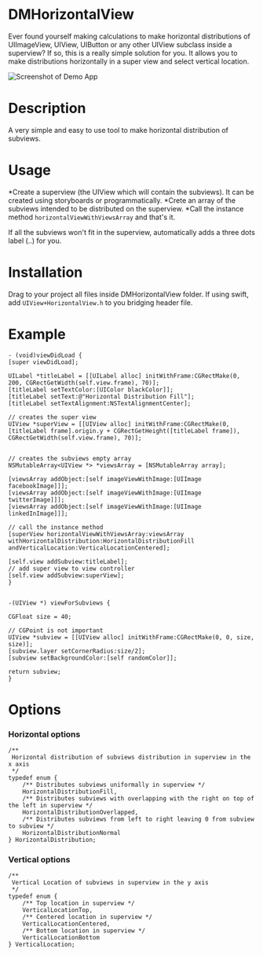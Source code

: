 # DMHorizontalView
Ever found yourself making calculations to make horizontal distributions of UIImageView, UIView, UIButton or any other UIView subclass inside a superview?
If so, this is a really simple solution for you.
It allows you to make distributions horizontally in a super view and select vertical location.

![Screenshot of Demo App](https://github.com/davamale/DMHorizontalView/blob/master/images/Simulator%20Screen%20Shot%20Apr%2011%2C%202016%2C%201.37.07%20PM.png)

# Description
A very simple and easy to use tool to make horizontal distribution of subviews.

# Usage
  *Create a superview (the UIView which will contain the subviews). It can be created using storyboards or programmatically. 
  *Crete an array of the subviews intended to be distributed on the superview.
  *Call the instance method `horizontalViewWithViewsArray` and that's it.

If all the subviews won't fit in the superview, automatically adds a three dots label (..) for you.

# Installation
Drag to your project all files inside DMHorizontalView folder. If using swift, add `UIView+HorizontalView.h` to you bridging header file.

# Example
```
- (void)viewDidLoad {
[super viewDidLoad];

UILabel *titleLabel = [[UILabel alloc] initWithFrame:CGRectMake(0, 200, CGRectGetWidth(self.view.frame), 70)];
[titleLabel setTextColor:[UIColor blackColor]];
[titleLabel setText:@"Horizontal Distribution Fill"];
[titleLabel setTextAlignment:NSTextAlignmentCenter];

// creates the super view
UIView *superView = [[UIView alloc] initWithFrame:CGRectMake(0, [titleLabel frame].origin.y + CGRectGetHeight([titleLabel frame]), CGRectGetWidth(self.view.frame), 70)];


// creates the subviews empty array
NSMutableArray<UIView *> *viewsArray = [NSMutableArray array];

[viewsArray addObject:[self imageViewWithImage:[UIImage facebookImage]]];
[viewsArray addObject:[self imageViewWithImage:[UIImage twitterImage]]];
[viewsArray addObject:[self imageViewWithImage:[UIImage linkedInImage]]];

// call the instance method
[superView horizontalViewWithViewsArray:viewsArray withHorizontalDistribution:HorizontalDistributionFill andVerticalLocation:VerticalLocationCentered];

[self.view addSubview:titleLabel];
// add super view to view controller
[self.view addSubview:superView];
}


-(UIView *) viewForSubviews {

CGFloat size = 40;

// CGPoint is not important
UIView *subview = [[UIView alloc] initWithFrame:CGRectMake(0, 0, size, size)];
[subview.layer setCornerRadius:size/2];
[subview setBackgroundColor:[self randomColor]];

return subview;
}
```

# Options

### Horizontal options
```
/**
 Horizontal distribution of subviews distribution in superview in the x axis
 */
typedef enum {
    /** Distributes subviews uniformally in superview */
    HorizontalDistributionFill,
    /** Distributes subviews with overlapping with the right on top of the left in superview */
    HorizontalDistributionOverlapped,
    /** Distributes subviews from left to right leaving 0 from subview to subview */
    HorizontalDistributionNormal
} HorizontalDistribution;
```

### Vertical options
```
/**
 Vertical Location of subviews in superview in the y axis
 */
typedef enum {
    /** Top location in superview */
    VerticalLocationTop,
    /** Centered location in superview */
    VerticalLocationCentered,
    /** Bottom location in superview */
    VerticalLocationBottom
} VerticalLocation;
```

